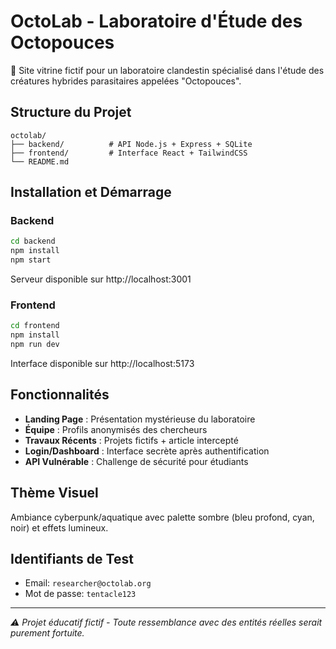 # OctoLab - Laboratoire d'Étude des Octopouces

🐙 Site vitrine fictif pour un laboratoire clandestin spécialisé dans l'étude des créatures hybrides parasitaires appelées "Octopouces".

## Structure du Projet

```
octolab/
├── backend/          # API Node.js + Express + SQLite
├── frontend/         # Interface React + TailwindCSS
└── README.md
```

## Installation et Démarrage

### Backend
```bash
cd backend
npm install
npm start
```
Serveur disponible sur http://localhost:3001

### Frontend
```bash
cd frontend
npm install
npm run dev
```
Interface disponible sur http://localhost:5173

## Fonctionnalités

- **Landing Page** : Présentation mystérieuse du laboratoire
- **Équipe** : Profils anonymisés des chercheurs
- **Travaux Récents** : Projets fictifs + article intercepté
- **Login/Dashboard** : Interface secrète après authentification
- **API Vulnérable** : Challenge de sécurité pour étudiants

## Thème Visuel

Ambiance cyberpunk/aquatique avec palette sombre (bleu profond, cyan, noir) et effets lumineux.

## Identifiants de Test

- Email: `researcher@octolab.org`
- Mot de passe: `tentacle123`

---
*⚠️ Projet éducatif fictif - Toute ressemblance avec des entités réelles serait purement fortuite.*